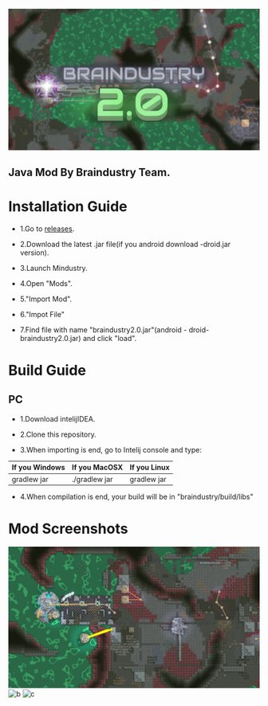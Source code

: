 ![alt tag]( https://github.com/pixaxeofpixie/pictures/blob/main/logo.png?raw=true)
## Java Mod By Braindustry Team.

# Installation Guide

* 1.Go to [releases]( https://github.com/pixaxeofpixie/Braindustry-Mod/releases ).

* 2.Download the latest .jar file(if you android download -droid.jar version).

* 3.Launch Mindustry.

* 4.Open "Mods".

* 5."Import Mod".

* 6."Impot File"

* 7.Find file with name "braindustry2.0.jar"(android - droid-braindustry2.0.jar) and click "load".

# Build Guide

## PC

* 1.Download intelijIDEA.

* 2.Clone this repository.

* 3.When importing is end, go to Intelij console and type:

If you Windows  |  If you MacOSX  | If you Linux
------------ | ------------------------- | -------------
gradlew jar | ./gradlew jar | gradlew jar

* 4.When compilation is end, your build will be in "braindustry/build/libs"

# Mod Screenshots

![a](https://github.com/pixaxeofpixie/pictures/blob/main/screen2.png?raw=true)
![b](https://user-images.githubusercontent.com/63517945/102699428-a69ea400-4255-11eb-8bb0-484f630e79f3.png)
![c](https://user-images.githubusercontent.com/63517945/101539745-0f616300-39b0-11eb-99ec-5c2fc6d75d80.png)
